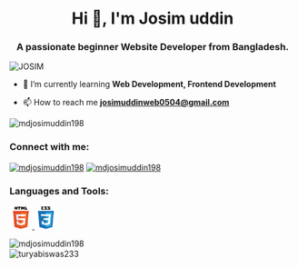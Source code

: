 <h1 align="center">Hi 👋, I'm Josim uddin</h1>
<h3 align="center">A passionate beginner Website Developer from Bangladesh.</h3>




![JOSIM](https://avatars.githubusercontent.com/u/177133754?v=4)

- 🌱 I’m currently learning **Web Development, Frontend Development**

- 📫 How to reach me **<josimuddinweb0504@gmail.com>**
<p align="left"> <img src="https://komarev.com/ghpvc/?username=mdjosimuddin198&label=Profile%20views&color=0e75b6&style=flat" alt="mdjosimuddin198" /> </p>



<h3 align="left">Connect with me:</h3>
<p align="left">
<a href="https://fb.com/mdjosimuddin198" target="blank"><img align="center" src="https://raw.githubusercontent.com/rahuldkjain/github-profile-readme-generator/master/src/images/icons/Social/facebook.svg" alt="mdjosimuddin198" height="30" width="40" /></a>
<a href="https://instagram.com/mdjosimuddin198" target="blank"><img align="center" src="https://raw.githubusercontent.com/rahuldkjain/github-profile-readme-generator/master/src/images/icons/Social/instagram.svg" alt="mdjosimuddin198" height="30" width="40" /></a>

</p>

<h3 align="left">Languages and Tools:</h3>
  <a href="https://www.w3.org/html/" target="_blank"rel="noreferrer">
        <img src="https://raw.githubusercontent.com/devicons/devicon/master/icons/html5/html5-original-wordmark.svg"alt="html5" width="40" height="40"/>
    </a>
  <a href="https://www.w3schools.com/css/" target="_blank"rel="noreferrer">
        <img src="https://raw.githubusercontent.com/devicons/devicon/master/icons/css3/css3-original-wordmark.svg"alt="css3" width="40" height="40"/>
    </a>

<p>
    <img align="left"src="https://github-readme-stats.vercel.app/api/top-langs?username=mdjosimuddin198&show_icons=true&locale=en&layout=compact&theme=dracula" alt="mdjosimuddin198" width="400" />
</p>

<p>&nbsp;
    <img align="center"src="https://github-readme-stats.vercel.app/api?username=mdjosimuddin198&show_icons=true&&theme=dracula" alt="turyabiswas233"  width="400" />
</p>

